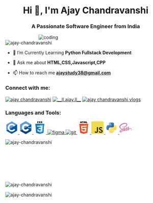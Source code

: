 <!-- <h1 align="center">Hi 👋, I'm Ajay Chandravanshi</h1>

- 🔭 I’m currently working on multi page website
- 🌱 I’m currently learning Frontend
- 💬 Ask me anything about My project 
- 📫 How to reach me: ajaystudy38@gmail.com

  
### Connect with me:
<div id="badges">
  <a href="https://github.com/ajay-chandravanshi">
    <img src="https://img.shields.io/badge/Github-white?style=for-the-badge&logo=Github&logoColor=black" alt="Github Badge"/>
  </a>
  <a href="https://youtube.com/@ajayvlogs06?si=td55tsYhzyNGaNKi">
    <img src="https://img.shields.io/badge/YouTube-red?style=for-the-badge&logo=youtube&logoColor=white" alt="Youtube Badge"/>
  </a>
   <a href="https://www.instagram.com/_ll.ajay.ll_/">
    <img src="https://img.shields.io/badge/Instagram-purple?style=for-the-badge&logo=instagram&logoColor=white" alt="Instagram Badge"/>
  </a>
   <a href="https://www.facebook.com/profile.php?id=61564276943666">
    <img src="https://img.shields.io/badge/Facebook-blue?style=for-the-badge&logo=facebook&logoColor=white" alt="Facebook Badge"/>
  </a>
   <a href="https://twitter.com/axiftaj">
    <img src="https://img.shields.io/badge/Twitter-blue?style=for-the-badge&logo=twitter&logoColor=white" alt="Twitter Badge"/>
  </a>
</div>

### Languages and Tools:
[![My Skills](https://skillicons.dev/icons?i=flutter,dart,firebase,github,git,postman,figma,xd&perline=5)](https://skillicons.dev)

![Ajay Chandravanshi GitHub stats](https://github-readme-stats.vercel.app/api?username=ajay-chandravanshi&show_icons=true&theme=dark)

![Top Langs](https://github-readme-stats.vercel.app/api/top-langs/?username=axiftaj&theme=dark)


<br>
⭐️ From [ajay chandravanshi](https://github.com/ajay-chandravanshi) 
-->

<h1 align="center">Hi 👋, I'm Ajay Chandravanshi</h1>
<h3 align="center">A Passionate Software Engineer from India</h3>

<img src="https://i.pinimg.com/originals/91/6b/1c/916b1c0b9788ad87b9ccdfc71bbdadf3.gif" alt="coding" width="400px"
    align="right">

<p align="left"> <img
        src="https://komarev.com/ghpvc/?username=ajay-chandravanshi&label=Profile%20views&color=0e75b6&style=flat"
        alt="ajay-chandravanshi" / width="180px"> </p>

- 🌱 I’m Currently Learning **Python Fullstack Development**

- 💬 Ask me about **HTML,CSS,Javascript,CPP**

- 📫 How to reach me **ajaystudy38@gmail.com**

<h3 align="left">Connect with me:</h3>
<p align="left">
    <a href="https://fb.com/ajay chandravanshi" target="blank"><img align="center"
            src="https://raw.githubusercontent.com/rahuldkjain/github-profile-readme-generator/master/src/images/icons/Social/facebook.svg"
            alt="ajay chandravanshi" height="30" width="40" /></a>
    <a href="https://instagram.com/__ll.ajay.ll__" target="blank"><img align="center"
            src="https://raw.githubusercontent.com/rahuldkjain/github-profile-readme-generator/master/src/images/icons/Social/instagram.svg"
            alt="__ll.ajay.ll__" height="30" width="40" /></a>
    <a href="https://www.youtube.com/c/ajay chandravanshi vlogs" target="blank"><img align="center"
            src="https://raw.githubusercontent.com/rahuldkjain/github-profile-readme-generator/master/src/images/icons/Social/youtube.svg"
            alt="ajay chandravanshi vlogs" height="30" width="40" /></a>

</p>

<h3 align="left">Languages and Tools:</h3>
<p align="left"> <a href="https://www.cprogramming.com/" target="_blank" rel="noreferrer"> <img
            src="https://raw.githubusercontent.com/devicons/devicon/master/icons/c/c-original.svg" alt="c" width="40"
            height="40" /> </a> <a href="https://www.w3schools.com/cpp/" target="_blank" rel="noreferrer"> <img
            src="https://raw.githubusercontent.com/devicons/devicon/master/icons/cplusplus/cplusplus-original.svg"
            alt="cplusplus" width="40" height="40" /> </a> <a href="https://www.w3schools.com/css/" target="_blank"
        rel="noreferrer"> <img
            src="https://raw.githubusercontent.com/devicons/devicon/master/icons/css3/css3-original-wordmark.svg"
            alt="css3" width="40" height="40" /> </a> <a href="https://www.figma.com/" target="_blank" rel="noreferrer">
        <img src="https://www.vectorlogo.zone/logos/figma/figma-icon.svg" alt="figma" width="40" height="40" /> </a> <a
        href="https://git-scm.com/" target="_blank" rel="noreferrer"> <img
            src="https://www.vectorlogo.zone/logos/git-scm/git-scm-icon.svg" alt="git" width="40" height="40" /> </a> <a
        href="https://www.w3.org/html/" target="_blank" rel="noreferrer"> <img
            src="https://raw.githubusercontent.com/devicons/devicon/master/icons/html5/html5-original-wordmark.svg"
            alt="html5" width="40" height="40" /> </a> <a href="https://developer.mozilla.org/en-US/docs/Web/JavaScript"
        target="_blank" rel="noreferrer"> <img
            src="https://raw.githubusercontent.com/devicons/devicon/master/icons/javascript/javascript-original.svg"
            alt="javascript" width="40" height="40" /> </a> <a href="https://www.python.org" target="_blank"
        rel="noreferrer"> <img
            src="https://raw.githubusercontent.com/devicons/devicon/master/icons/python/python-original.svg"
            alt="python" width="40" height="40" /> </a> <a href="https://sass-lang.com" target="_blank"
        rel="noreferrer"> <img
            src="https://raw.githubusercontent.com/devicons/devicon/master/icons/sass/sass-original.svg" alt="sass"
            width="40" height="40" /> </a> </p>

<p><img align="left"
        src="https://github-readme-stats.vercel.app/api/top-langs?username=ajay-chandravanshi&show_icons=true&locale=en&layout=compact"
        alt="ajay-chandravanshi" /></p>
        <br><br><br><br><br><br><br>
<p><img 
        src="https://github-readme-stats.vercel.app/api?username=ajay-chandravanshi&show_icons=true&locale=en"
        alt="ajay-chandravanshi" /></p>

<p><img align="center" src="https://github-readme-streak-stats.herokuapp.com/?user=ajay-chandravanshi&"
        alt="ajay-chandravanshi" /></p>
